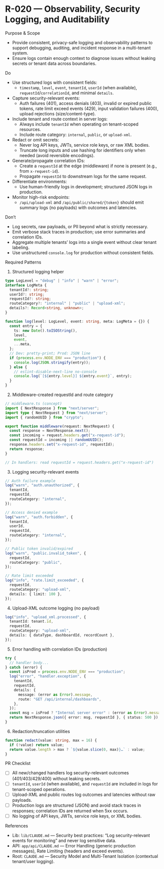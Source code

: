 <!--
Rule: R-020
Title: Observability, Security Logging, and Auditability
Status: enabled
-->

# R-020 — Observability, Security Logging, and Auditability

Purpose & Scope

- Provide consistent, privacy-safe logging and observability patterns to support debugging, auditing, and incident response in a multi-tenant system.
- Ensure logs contain enough context to diagnose issues without leaking secrets or tenant data across boundaries.

Do

- Use structured logs with consistent fields:
  - `timestamp`, `level`, `event`, `tenantId`, `userId` (when available), `requestId`/`correlationId`, and minimal `details`.
- Capture security-relevant events:
  - Auth failures (401), access denials (403), invalid or expired public tokens, rate limit exceed events (429), input validation failures (400), upload rejections (size/content-type).
- Include tenant and route context in server logs:
  - Always include `tenantId` when operating on tenant-scoped resources.
  - Include route category: `internal`, `public`, or `upload-xml`.
- Redact or omit secrets:
  - Never log API keys, JWTs, service role keys, or raw XML bodies.
  - Truncate long inputs and use hashing for identifiers only when needed (avoid reversible encodings).
- Generate/propagate correlation IDs:
  - Create a `requestId` at the edge (middleware) if none is present (e.g., from `x-request-id`).
  - Propagate `requestId` to downstream logs for the same request.
- Differentiate environments:
  - Use human-friendly logs in development; structured JSON logs in production.
- Monitor high-risk endpoints:
  - `/api/upload-xml` and `/api/public/shared/{token}` should emit summary logs (no payloads) with outcomes and latencies.

Don’t

- Log secrets, raw payloads, or PII beyond what is strictly necessary.
- Emit verbose stack traces in production; use error summaries and correlation IDs.
- Aggregate multiple tenants’ logs into a single event without clear tenant labeling.
- Use unstructured `console.log` for production without consistent fields.

Required Patterns

1. Structured logging helper

```ts
type LogLevel = "debug" | "info" | "warn" | "error";
interface LogMeta {
  tenantId?: string;
  userId?: string;
  requestId?: string;
  routeCategory?: "internal" | "public" | "upload-xml";
  details?: Record<string, unknown>;
}

function log(level: LogLevel, event: string, meta: LogMeta = {}) {
  const entry = {
    ts: new Date().toISOString(),
    level,
    event,
    ...meta,
  };
  // Dev: pretty-print; Prod: JSON line
  if (process.env.NODE_ENV === "production") {
    console.log(JSON.stringify(entry));
  } else {
    // eslint-disable-next-line no-console
    console.log(`[${entry.level}] ${entry.event}`, entry);
  }
}
```

2. Middleware-created requestId and route category

```ts
// middleware.ts (concept)
import { NextResponse } from "next/server";
import type { NextRequest } from "next/server";
import { randomUUID } from "crypto";

export function middleware(request: NextRequest) {
  const response = NextResponse.next();
  const incoming = request.headers.get("x-request-id");
  const requestId = incoming || randomUUID();
  response.headers.set("x-request-id", requestId);
  return response;
}

// In handlers: read requestId = request.headers.get("x-request-id")
```

3. Logging security-relevant events

```ts
// Auth failure example
log("warn", "auth.unauthorized", {
  tenantId,
  requestId,
  routeCategory: "internal",
});

// Access denied example
log("warn", "auth.forbidden", {
  tenantId,
  userId,
  requestId,
  routeCategory: "internal",
});

// Public token invalid/expired
log("warn", "public.invalid_token", {
  requestId,
  routeCategory: "public",
});

// Rate limit exceeded
log("info", "rate.limit_exceeded", {
  requestId,
  routeCategory: "upload-xml",
  details: { limit: 100 },
});
```

4. Upload-XML outcome logging (no payload)

```ts
log("info", "upload_xml.processed", {
  tenantId: tenant.id,
  requestId,
  routeCategory: "upload-xml",
  details: { dataType, dashboardId, recordCount },
});
```

5. Error handling with correlation IDs (production)

```ts
try {
  // handler body...
} catch (error) {
  const isProd = process.env.NODE_ENV === "production";
  log("error", "handler.exception", {
    tenantId,
    requestId,
    details: {
      message: (error as Error).message,
      route: "GET /api/internal/dashboards",
    },
  });
  const msg = isProd ? "Internal server error" : (error as Error).message;
  return NextResponse.json({ error: msg, requestId }, { status: 500 });
}
```

6. Redaction/truncation utilities

```ts
function redact(value: string, max = 16) {
  if (!value) return value;
  return value.length > max ? `${value.slice(0, max)}…` : value;
}
```

PR Checklist

- [ ] All new/changed handlers log security-relevant outcomes (401/403/429/400) without leaking secrets.
- [ ] `tenantId`, `userId` (when available), and `requestId` are included in logs for tenant-scoped operations.
- [ ] Upload-XML and public routes log outcomes and latencies without raw payloads.
- [ ] Production logs are structured (JSON) and avoid stack traces in responses; correlation IDs are returned when 5xx occurs.
- [ ] No logging of API keys, JWTs, service role keys, or XML bodies.

References

- Lib: `lib/CLAUDE.md` — Security best practices: “Log security-relevant events for monitoring” and never log sensitive data.
- API: `app/api/CLAUDE.md` — Error Handling (generic production messages), Rate Limiting (headers and exceed events).
- Root: `CLAUDE.md` — Security Model and Multi-Tenant Isolation (contextual tenant/user logging).
